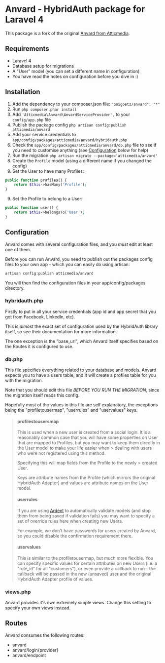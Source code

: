 Anvard - HybridAuth package for Laravel 4
=========================================

This package is a fork of the original [Anvard from Atticmedia](https://bitbucket.org/atticmedia/anvard).

## Requirements

* Laravel 4
* Database setup for migrations
* A "User" model (you can set a different name in configuration)
* You have read the notes on configuration before you dive in :)


## Installation

1. Add the dependency to your composer.json file: `"onigoetz/anvard": "*"`
2. Run `php composer.phar install`
3. Add `'Atticmedia\Anvard\AnvardServiceProvider',` to your `config/app.php` file
3. Publish the package config `php artisan config:publish atticmedia/anvard`
4. Add your service credentials to `app/config/packages/atticmedia/anvard/hybridauth.php`
5. Check the `app/config/packages/atticmedia/anvard/db.php` file to see if you need to customise anything (see [Configuration](#configuration) below for help)
6. Run the migration `php artisan migrate --package='atticmedia/anvard'`
7. Create the `Profile` model (using a different name if you changed the config)
8. Set the User to have many Profiles:

```php
public function profiles() {
    return $this->hasMany('Profile');
}
```

9. Set the Profile to belong to a User:

```php
public function user() {
    return $this->belongsTo('User');
}
```

## Configuration

Anvard comes with several configuration files, and you *must* edit at least one of them.

Before you can run Anvard, you need to publish out the packages config files to your own app - which you can easily do using artisan:

```bash
artisan config:publish atticmedia/anvard
```

You will then find the configuration files in your app/config/packages directory.


### hybridauth.php

Firstly to put in all your service credentials (app id and app secret that you got from Facebook, LinkedIn, etc).

This is _almost_ the exact set of configuration used by the HybridAuth library itself, so see their documentation for more information.

The one exception is the "base_url", which Anvard itself specifies based on the Routes it is configured to use.

### db.php

This file specifies everything related to your database and models.  Anvard expects you to have a users table, and it will create a profiles table for you with the migration.

Note that you should edit this file *BEFORE YOU RUN THE MIGRATION*, since the migration itself reads this config.

Hopefully most of the values in this file are self explanatory, the exceptions being the "profiletousermap", "userrules" and "uservalues" keys.

> #### profilestousersmap
> 
> This is used when a new user is created from a social login.  It is a reasonably common case that you will have some properties on User that are mapped to Profiles, but you may want to keep them directly in the User model to make your life easier when > dealing with users who were not registered using this method.
> 
> Specifying this will map fields from the Profile to the newly > created User.
> 
> Keys are attribute names from the Profile (which mirrors the original HybridAuth Adapter) and values are attribute names on the User model.
> 
> #### userrules
> 
> If you are using [Ardent](https://github.com/laravelbook/ardent) to automatically validate models (and stop them from being saved if validation fails) you may want to specify a set of override rules here when creating new Users.
> 
> For example, we don't have passwords for users created by Anvard, so you could disable the confirmation requirement there.
> 
> #### uservalues
> 
> This is similar to the profiletousermap, but much more flexible.  You can specify specific values for certain attributes on new Users (i.e. a "role_id" for all "customers"), or even provide a callback to run - the callback will be passed in the new (unsaved) user and the original HybridAuth Adapter profile of values.

### views.php

Anvard provides it's own extremely simple views.  Change this setting to specify your own views instead.

## Routes

Anvard consumes the following routes:

* anvard
* anvard/login{provider}
* anvard/endpoint
